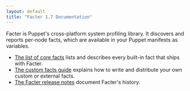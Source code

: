 ```yaml
---
layout: default
title: "Facter 1.7 Documentation"
---
```


Facter is Puppet's cross-platform system profiling library. It discovers and reports per-node facts, which are available in your Puppet manifests as variables.

* [The list of core facts](/facter/1.7/core_facts.html) lists and describes every built-in fact that ships with Facter.
* [The custom facts guide](/facter/1.7/custom_facts.html) explains how to write and distribute your own custom or external facts.
* [The Facter release notes](/facter/1.7/release_notes.html) document Facter's history.

